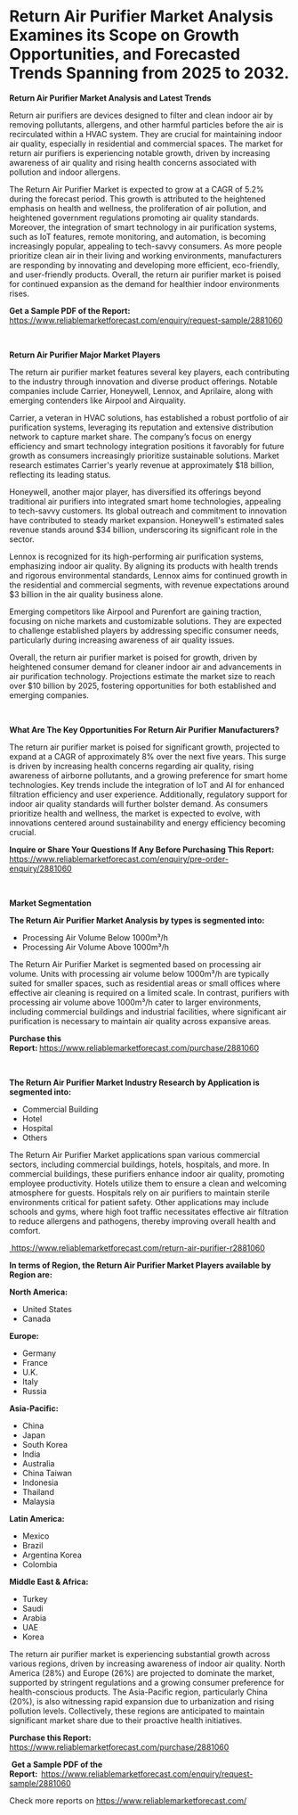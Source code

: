 <p><h1>Return Air Purifier Market Analysis Examines its Scope on Growth Opportunities, and Forecasted Trends Spanning from 2025 to 2032.</h1></p><p><strong>Return Air Purifier Market Analysis and Latest Trends</strong></p>
<p><p>Return air purifiers are devices designed to filter and clean indoor air by removing pollutants, allergens, and other harmful particles before the air is recirculated within a HVAC system. They are crucial for maintaining indoor air quality, especially in residential and commercial spaces. The market for return air purifiers is experiencing notable growth, driven by increasing awareness of air quality and rising health concerns associated with pollution and indoor allergens.</p><p>The Return Air Purifier Market is expected to grow at a CAGR of 5.2% during the forecast period. This growth is attributed to the heightened emphasis on health and wellness, the proliferation of air pollution, and heightened government regulations promoting air quality standards. Moreover, the integration of smart technology in air purification systems, such as IoT features, remote monitoring, and automation, is becoming increasingly popular, appealing to tech-savvy consumers. As more people prioritize clean air in their living and working environments, manufacturers are responding by innovating and developing more efficient, eco-friendly, and user-friendly products. Overall, the return air purifier market is poised for continued expansion as the demand for healthier indoor environments rises.</p></p>
<p><strong>Get a Sample PDF of the Report:&nbsp;</strong> <a href="https://www.reliablemarketforecast.com/enquiry/request-sample/2881060?utm_campaign=1720&utm_medium=2&utm_source=Github&utm_content=ia&utm_term=12032025&utm_id=return-air-purifier">https://www.reliablemarketforecast.com/enquiry/request-sample/2881060</a></p>
<p>&nbsp;</p>
<p><strong>Return Air Purifier Major Market Players</strong></p>
<p><p>The return air purifier market features several key players, each contributing to the industry through innovation and diverse product offerings. Notable companies include Carrier, Honeywell, Lennox, and Aprilaire, along with emerging contenders like Airpool and Airquality.</p><p>Carrier, a veteran in HVAC solutions, has established a robust portfolio of air purification systems, leveraging its reputation and extensive distribution network to capture market share. The company’s focus on energy efficiency and smart technology integration positions it favorably for future growth as consumers increasingly prioritize sustainable solutions. Market research estimates Carrier's yearly revenue at approximately $18 billion, reflecting its leading status.</p><p>Honeywell, another major player, has diversified its offerings beyond traditional air purifiers into integrated smart home technologies, appealing to tech-savvy customers. Its global outreach and commitment to innovation have contributed to steady market expansion. Honeywell's estimated sales revenue stands around $34 billion, underscoring its significant role in the sector.</p><p>Lennox is recognized for its high-performing air purification systems, emphasizing indoor air quality. By aligning its products with health trends and rigorous environmental standards, Lennox aims for continued growth in the residential and commercial segments, with revenue expectations around $3 billion in the air quality business alone.</p><p>Emerging competitors like Airpool and Purenfort are gaining traction, focusing on niche markets and customizable solutions. They are expected to challenge established players by addressing specific consumer needs, particularly during increasing awareness of air quality issues.</p><p>Overall, the return air purifier market is poised for growth, driven by heightened consumer demand for cleaner indoor air and advancements in air purification technology. Projections estimate the market size to reach over $10 billion by 2025, fostering opportunities for both established and emerging companies.</p></p>
<p>&nbsp;</p>
<p><strong>What Are The Key Opportunities For Return Air Purifier Manufacturers?</strong></p>
<p><p>The return air purifier market is poised for significant growth, projected to expand at a CAGR of approximately 8% over the next five years. This surge is driven by increasing health concerns regarding air quality, rising awareness of airborne pollutants, and a growing preference for smart home technologies. Key trends include the integration of IoT and AI for enhanced filtration efficiency and user experience. Additionally, regulatory support for indoor air quality standards will further bolster demand. As consumers prioritize health and wellness, the market is expected to evolve, with innovations centered around sustainability and energy efficiency becoming crucial.</p></p>
<p><strong>Inquire or Share Your Questions If Any Before Purchasing This Report:</strong> <a href="https://www.reliablemarketforecast.com/enquiry/pre-order-enquiry/2881060?utm_campaign=1720&utm_medium=2&utm_source=Github&utm_content=ia&utm_term=12032025&utm_id=return-air-purifier">https://www.reliablemarketforecast.com/enquiry/pre-order-enquiry/2881060</a></p>
<p>&nbsp;</p>
<p><strong>Market Segmentation</strong></p>
<p><strong>The Return Air Purifier Market Analysis by types is segmented into:</strong></p>
<p><ul><li>Processing Air Volume Below 1000m³/h</li><li>Processing Air Volume Above 1000m³/h</li></ul></p>
<p><p>The Return Air Purifier Market is segmented based on processing air volume. Units with processing air volume below 1000m³/h are typically suited for smaller spaces, such as residential areas or small offices where effective air cleaning is required on a limited scale. In contrast, purifiers with processing air volume above 1000m³/h cater to larger environments, including commercial buildings and industrial facilities, where significant air purification is necessary to maintain air quality across expansive areas.</p></p>
<p><strong>Purchase this Report:&nbsp;</strong><a href="https://www.reliablemarketforecast.com/purchase/2881060?utm_campaign=1720&utm_medium=2&utm_source=Github&utm_content=ia&utm_term=12032025&utm_id=return-air-purifier">https://www.reliablemarketforecast.com/purchase/2881060</a></p>
<p>&nbsp;</p>
<p><strong>The Return Air Purifier Market Industry Research by Application is segmented into:</strong></p>
<p><ul><li>Commercial Building</li><li>Hotel</li><li>Hospital</li><li>Others</li></ul></p>
<p><p>The Return Air Purifier Market applications span various commercial sectors, including commercial buildings, hotels, hospitals, and more. In commercial buildings, these purifiers enhance indoor air quality, promoting employee productivity. Hotels utilize them to ensure a clean and welcoming atmosphere for guests. Hospitals rely on air purifiers to maintain sterile environments critical for patient safety. Other applications may include schools and gyms, where high foot traffic necessitates effective air filtration to reduce allergens and pathogens, thereby improving overall health and comfort.</p></p>
<p><a href="https://www.reliablemarketforecast.com/return-air-purifier-r2881060?utm_campaign=1720&utm_medium=2&utm_source=Github&utm_content=ia&utm_term=12032025&utm_id=return-air-purifier">&nbsp;https://www.reliablemarketforecast.com/return-air-purifier-r2881060</a></p>
<p><strong>In terms of Region, the Return Air Purifier Market Players available by Region are:</strong></p>
<p>
    <p> <strong> North America: </strong>
        <ul>
            <li>United States</li>
            <li>Canada</li>
        </ul>
        </p> 
    <p> <strong> Europe: </strong>
        <ul>
            <li>Germany</li>
            <li>France</li>
            <li>U.K.</li>
            <li>Italy</li>
            <li>Russia</li>
        </ul>
        </p> 
    <p> <strong> Asia-Pacific: </strong>
        <ul>
            <li>China</li>
            <li>Japan</li>
            <li>South Korea</li>
            <li>India</li>
            <li>Australia</li>
            <li>China Taiwan</li>
            <li>Indonesia</li>
            <li>Thailand</li>
            <li>Malaysia</li>
        </ul>
        </p> 
    <p> <strong> Latin America: </strong>
        <ul>
            <li>Mexico</li>
            <li>Brazil</li>
            <li>Argentina Korea</li>
            <li>Colombia</li>
        </ul>
        </p> 
    <p> <strong> Middle East & Africa: </strong>
        <ul>
            <li>Turkey</li>
            <li>Saudi</li>
            <li>Arabia</li>
            <li>UAE</li>
            <li>Korea</li>
        </ul>
    </p>
    </p>
<p><p>The return air purifier market is experiencing substantial growth across various regions, driven by increasing awareness of indoor air quality. North America (28%) and Europe (26%) are projected to dominate the market, supported by stringent regulations and a growing consumer preference for health-conscious products. The Asia-Pacific region, particularly China (20%), is also witnessing rapid expansion due to urbanization and rising pollution levels. Collectively, these regions are anticipated to maintain significant market share due to their proactive health initiatives.</p></p>
<p><strong>Purchase this Report: </strong><a href="https://www.reliablemarketforecast.com/purchase/2881060?utm_campaign=1720&utm_medium=2&utm_source=Github&utm_content=ia&utm_term=12032025&utm_id=return-air-purifier">https://www.reliablemarketforecast.com/purchase/2881060</a></p>
<p>&nbsp;<strong>Get a Sample PDF of the Report:&nbsp;&nbsp;</strong><a href="https://www.reliablemarketforecast.com/enquiry/request-sample/2881060?utm_campaign=1720&utm_medium=2&utm_source=Github&utm_content=ia&utm_term=12032025&utm_id=return-air-purifier">https://www.reliablemarketforecast.com/enquiry/request-sample/2881060</a></p>
<p><strong></strong></p>
<p>Check more reports on <a href="https://www.reliablemarketforecast.com/?utm_campaign=1720&utm_medium=2&utm_source=Github&utm_content=ia&utm_term=12032025&utm_id=return-air-purifier">https://www.reliablemarketforecast.com/</a></p>